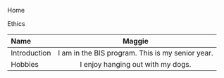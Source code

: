Home

Ethics


| Name | Maggie |
| :--- |  :---: |
| Introduction | I am in the BIS program. This is my senior year.
| Hobbies |  I enjoy hanging out with my dogs.



